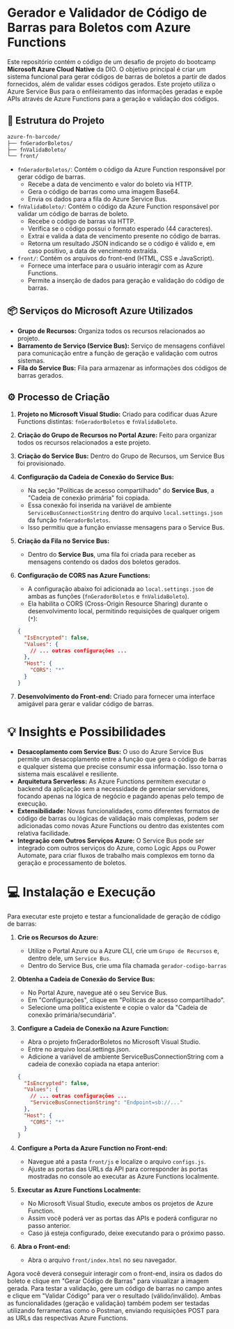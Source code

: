 # Gerador e Validador de Código de Barras para Boletos com Azure Functions

Este repositório contém o código de um desafio de projeto do bootcamp **Microsoft Azure Cloud Native** da DIO.
O objetivo principal é criar um sistema funcional para gerar códigos de barras de boletos a partir de dados fornecidos, além de validar esses códigos gerados.
Este projeto utiliza o Azure Service Bus para o enfileiramento das informações geradas e expõe APIs através de Azure Functions para a geração e validação dos códigos.


## :file_folder: Estrutura do Projeto

```bash
azure-fn-barcode/
├── fnGeradorBoletos/
├── fnValidaBoleto/
└── front/
```

* `fnGeradorBoletos/`: Contém o código da Azure Function responsável por gerar código de barras.
  * Recebe a data de vencimento e valor do boleto via HTTP.
  * Gera o código de barras como uma imagem Base64.
  * Envia os dados para a fila do Azure Service Bus.
* `fnValidaBoleto/`: Contém o código da Azure Function responsável por validar um código de barras de boleto.
    * Recebe o código de barras via HTTP.
    * Verifica se o código possui o formato esperado (44 caracteres).
    * Extrai e valida a data de vencimento presente no código de barras.
    * Retorna um resultado JSON indicando se o código é válido e, em caso positivo, a data de vencimento extraída.
* `front/`: Contém os arquivos do front-end (HTML, CSS e JavaScript).
  * Fornece uma interface para o usuário interagir com as Azure Functions.
  * Permite a inserção de dados para geração e validação do código de barras.


## :package: Serviços do Microsoft Azure Utilizados

* **Grupo de Recursos:** Organiza todos os recursos relacionados ao projeto.
* **Barramento de Serviço (Service Bus):** Serviço de mensagens confiável para comunicação entre a função de geração e validação com outros sistemas.
* **Fila do Service Bus:** Fila para armazenar as informações dos códigos de barras gerados.


## :gear: Processo de Criação

1.  **Projeto no Microsoft Visual Studio:** Criado para codificar duas Azure Functions distintas: `fnGeradorBoletos` e `fnValidaBoleto`.

2.  **Criação do Grupo de Recursos no Portal Azure:** Feito para organizar todos os recursos relacionados a este projeto.

3.  **Criação do Service Bus:** Dentro do Grupo de Recursos, um Service Bus foi provisionado.

4.  **Configuração da Cadeia de Conexão do Service Bus:**
    * Na seção "Políticas de acesso compartilhado" do **Service Bus**, a "Cadeia de conexão primária" foi copiada.
    * Essa conexão foi inserida na variável de ambiente `ServiceBusConnectionString` dentro do arquivo `local.settings.json` da função `fnGeradorBoletos`.
    * Isso permitiu que a função enviasse mensagens para o Service Bus.

5.  **Criação da Fila no Service Bus:**
    * Dentro do **Service Bus**, uma fila foi criada para receber as mensagens contendo os dados dos boletos gerados.

6.  **Configuração de CORS nas Azure Functions:**
    * A configuração abaixo foi adicionada ao `local.settings.json` de ambas as funções (`fnGeradorBoletos` e `fnValidaBoleto`).
    * Ela habilita o CORS (Cross-Origin Resource Sharing) durante o desenvolvimento local, permitindo requisições de qualquer origem (`*`):

    ```json
    {
      "IsEncrypted": false,
      "Values": {
        // ... outras configurações ...
      },
      "Host": {
        "CORS": "*"
      }
    }
    ```

7.  **Desenvolvimento do Front-end:** Criado para fornecer uma interface amigável para gerar e validar código de barras.


# :bulb: Insights e Possibilidades

* **Desacoplamento com Service Bus:** O uso do Azure Service Bus permite um desacoplamento entre a função que gera o código de barras e qualquer sistema que precise consumir essa informação. Isso torna o sistema mais escalável e resiliente.
* **Arquitetura Serverless:** As Azure Functions permitem executar o backend da aplicação sem a necessidade de gerenciar servidores, focando apenas na lógica de negócio e pagando apenas pelo tempo de execução.
* **Extensibilidade:** Novas funcionalidades, como diferentes formatos de código de barras ou lógicas de validação mais complexas, podem ser adicionadas como novas Azure Functions ou dentro das existentes com relativa facilidade.
* **Integração com Outros Serviços Azure:** O Service Bus pode ser integrado com outros serviços do Azure, como Logic Apps ou Power Automate, para criar fluxos de trabalho mais complexos em torno da geração e processamento de boletos.


# :computer: Instalação e Execução
Para executar este projeto e testar a funcionalidade de geração de código de barras:

1. **Crie os Recursos do Azure:**
   * Utilize o Portal Azure ou a Azure CLI, crie um `Grupo de Recursos` e, dentro dele, um `Service Bus`.
   * Dentro do Service Bus, crie uma fila chamada `gerador-codigo-barras`

2. **Obtenha a Cadeia de Conexão do Service Bus:**
   * No Portal Azure, navegue até o seu Service Bus.
   * Em "Configurações", clique em "Políticas de acesso compartilhado".
   * Selecione uma política existente e copie o valor da "Cadeia de conexão primária/secundária".

3. **Configure a Cadeia de Conexão na Azure Function:**
   * Abra o projeto fnGeradorBoletos no Microsoft Visual Studio.
   * Entre no arquivo local.settings.json.
   * Adicione a variável de ambiente ServiceBusConnectionString com a cadeia de conexão copiada na etapa anterior:

    ```json
    {
      "IsEncrypted": false,
      "Values": {
        // ... outras configurações ...
        "ServiceBusConnectionString": "Endpoint=sb://..."
      },
      "Host": {
        "CORS": "*"
      }
    }
    ```

4. **Configure a Porta da Azure Function no Front-end:**
   * Navegue até a pasta `front/js` e localize o arquivo `configs.js`.
   * Ajuste as portas das URLs da API para corresponder às portas mostradas no console ao executar as Azure Functions localmente.

 5. **Executar as Azure Functions Localmente:**
    * No Microsoft Visual Studio, execute ambos os projetos de Azure Function.
    * Assim você poderá ver as portas das APIs e poderá configurar no passo anterior.
    * Caso já esteja configurado, deixe executando para o próximo passo.

6. **Abra o Front-end:**
   * Abra o arquivo `front/index.html` no seu navegador.

Agora você deverá conseguir interagir com o front-end, insira os dados do boleto e clique em "Gerar Código de Barras" para visualizar a imagem gerada.
Para testar a validação, gere um código de barras no campo antes e clique em "Validar Código" para ver o resultado (válido/inválido).
Ambas as funcionalidades (geração e validação) também podem ser testadas utilizando ferramentas como o Postman, enviando requisições POST para as URLs das respectivas Azure Functions.
